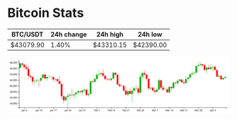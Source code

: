 # Bitcoin Stats

BTC/USDT|24h change|24h high|24h low|
|---|---|---|---|
|$43079.90|1.40%|$43310.15|$42390.00|

<img src="./chart.svg">

